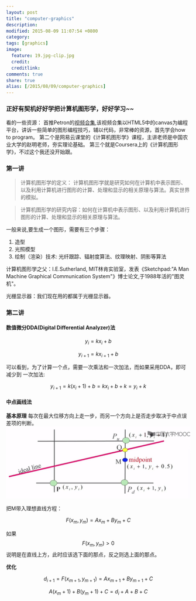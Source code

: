 ```yaml
---
layout: post
title: "computer-graphics"
description: 
modified: 2015-08-09 11:07:54 +0800
category: 
tags: [graphics]
image:
  feature: 19.jpg-clip.jpg
  credit: 
  creditlink: 
comments: true
share: true
alias: [/2015/08/09/computer-graphics]
---
```


### 正好有契机好好学把计算机图形学，好好学习~~
看的一些资源：
首推Petron的[视频合集][1],该视频合集以HTML5中的canvas为编程平台，讲诉一些简单的图形编程技巧，辅以代码，非常棒的资源，首先学会how to program。
第二个是网易云课堂的《计算机图形学》课程，主讲老师是中国农业大学的赵明老师，夯实理论基础。
第三个就是Coursera上的《计算机图形学》，不过这个我还没开始跟。

<!--more-->

### 第一讲

> 计算机图形学的定义： 计算机图形学就是研究如何在计算机中表示图形、以及利用计算机进行图形的计算、处理和显示的相关原理与算法。真实世界的模拟。

> 计算机图形学的研究内容：如何在计算机中表示图形、以及利用计算机进行图形的计算、处理和显示的相关原理与算法。

一般来说,要生成一个图形，需要有三个步骤：

1. 造型
2. 光照模型
3. 绘制（渲染）技术: 光纤跟踪、辐射度算法、纹理映射、阴影等算法

计算机图形学之父：I.E.Sutherland, MIT林肯实验室，发表《Sketchpad:"A Man Machine Graphical Communication System"》博士论文,于1988年活的"图灵机"。

光栅显示器：我们现在用的都属于光栅显示器。

### 第二讲

#### 数值微分DDA(Digital Differential Analyzer)法

$$y_i = kx_i + b $$

$$y_{i+1} = kx_{i+1} + b $$

可以看到，为了计算一个点，需要一次乘法和一次加法，而如果采用DDA，即可减少到
一次加法:

$$y_{i+1} = k(x_i + 1) + b = kx_i + b + k = y_i + k$$

#### 中点画线法

**基本原理**
每次在最大位移方向上走一步，而另一个方向上是否走步取决于中点误差项的判断。
![中点法][2]

把M带入理想直线方程：

$$F(x_m, y_m) = Ax_m + By_m + C$$

如果$$F(x_m, y_m)>0$$ 说明是在直线上方，此时应该选下面的那点，反之则选上面的那点。

**优化**

$$d_{i+1}=F(x_{m+1},y_{m+1}) = Ax_{m+1} + By_{m+1} + C $$

$$A(x_m + 1) + B(y_m + 1) + C = d_i + A + B + C $$






[1]: http://www.codingmath.com
[2]: /images/post/center1.png
